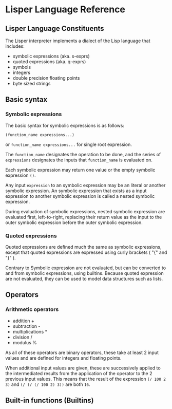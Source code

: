 
# Lisper Language Reference

## Lisper Language Constituents

The Lisper interpreter implements a dialect of the Lisp language that includes:

- symbolic expressions (aka. s-exprs)
- quoted expressions (aka. q-exprs)
- symbols
- integers
- double precision floating points
- byte sized strings

<!--
In lisp, expressions are collection of symbols delimited by whitespace.
Syntactically, symbolic expressions are expressions enclosed by parentheses, while quoted expressions are enclosed by curly braces. 

Symbolic expressions are automatically evaluated, depth-first, with the first symbol in symbolic expression counting as the operator. The operator decides the semantics of the s-expr evaluation.

Quoted expressions are not automatically evaluated. This makes them suitable to define lists containing data, function body declarations or constructs which requires evaluation at a later date.

-->
## Basic syntax

### Symbolic expressions

The basic syntax for symbolic expressions is as follows:

```(function_name expressions...)```

or 
```function_name expressions...``` for single root expression.

The `function_name` designates the operation to be done, and the series of `expressions` designates the inputs that `function_name` is evaluated on.

Each symbolic expression may return one value or the empty symbolic expression `()`.

Any input `expression` to an symbolic expression may be an literal or another symbolic expression. An symbolic expression that exists as a input expression to another symbolic expression is called a nested symbolic expression.

During evaluation of symbolic expressions, nested symbolic expression are evaluated first, left-to-right, replacing their return value as the input to the outer symbolic expression before the outer symbolic expression. 

### Quoted expressions

Quoted expressions are defined much the same as symbolic expressions, except that quoted expressions are expressed using curly brackets ( "{" and "}" ). 

Contrary to Symbolic expression are not evaluated, but can be converted to and from symbolic expressions, using builtins. Because quoted expression are not evaluated, they can be used to model data structures such as lists. 

## Operators

### Arithmetic operators

- addition +
- subtraction -
- multiplications *
- division /
- modulus %

As all of these operators are binary operators, these take at least 2 input values and are defined for integers and floating points.

When additional input values are given, these are successively applied to the intermediated results from the application of the operator to the 2 previous input values.
This means that the result of the expression 
`(/ 100 2 3)` and
`(/ (/ (/ 100 2) 3))` are both `16`.

## Built-in functions (Builtins)

